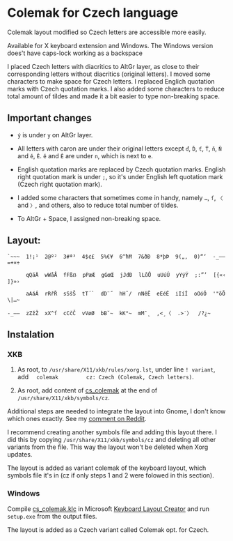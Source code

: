 # Colemak for Czech language

Colemak layout modified so Czech letters are accessible more easily.

Available for X keyboard extension and Windows. The Windows version does't have caps-lock working as a backspace

I placed Czech letters with diacritics to AltGr layer, as close to their corresponding letters without diacritics (original letters). I moved some characters to make space for Czech letters. I replaced Englich quotation marks with Czech quotation marks. I also added some characters to reduce total amount of tildes and made it a bit easier to type non-breaking space.

## Important changes

* `ý` is under `y` on AltGr layer.

* All letters with caron are under their original letters except `ď`, `Ď`, `ť`, `Ť`, `ň`, `Ň` and `ě`, `Ě`. `ě` and `Ě` are under `n`, which is next to `e`.

* English quotation marks are replaced by Czech quotation marks. English right quotation mark is under `;`, so it's under English left quotation mark (Czech right quotation mark).

* I added some characters that sometimes come in handy, namely `…`, `ſ`, `〈` and `〉`, and others, also to reduce total number of tildes.

* To AltGr + Space, I assigned non-breaking space.

## Layout:

    `~~~  1!¡¹  2@º²  3#ª³  4$¢£  5%€¥  6^ħĦ  7&ðÐ  8*þÞ  9(„‚  0)“‘  -_–—  =+×÷
    
          qQäÄ  wWåÅ  fFßẞ  pPæÆ  gGœŒ  jJđĐ  lLůŮ  uUúÚ  yYýÝ  ;:”’  [{«‹  ]}»›
    
          aAáÁ  rRřŘ  sSšŠ  tT´`  dD¨˝  hHˇ/  nNěĚ  eEéÉ  iIíÍ  oOóÓ  '"õÕ  \|…~
    
    -_–—  zZžŽ  xX^ſ  cCčČ  vVøØ  bB˘~  kK°~  mM¯˛  ,<¸〈  .>˙〉  /?¿~

## Instalation

### XKB

1. As root, to `/usr/share/X11/xkb/rules/xorg.lst`, under line `! variant`, add `  colemak         cz: Czech (Colemak, Czech letters)`.

2.  As root, add content of [cs_colemak](cs_colemak) at the end of `/usr/share/X11/xkb/symbols/cz`.

Additional steps are needed to integrate the layout into Gnome, I don't know which ones exactly. See my [comment on Reddit](https://www.reddit.com/r/gnome/comments/b5o6tx/add_custom_keyboard_layout_to_gnome/eju2mm6/?context=8&depth=9).

I recommend creating another symbols file and adding this layout there. I did this by copying `/usr/share/X11/xkb/symbols/cz` and deleting all other variants from the file. This way the layout won't be deleted when Xorg updates.

The layout is added as variant colemak of the keyboard layout, which symbols file it's in (cz if only steps 1 and 2 were folowed in this section).

### Windows

Compile [cs_colemak.klc](cs_colemak.klc) in Microsoft [Keyboard Layout Creator](https://www.microsoft.com/en-us/download/details.aspx?id=22339) and run `setup.exe` from the output files.

The layout is added as a Czech variant called Colemak opt. for Czech.
